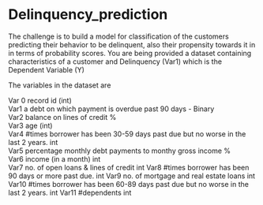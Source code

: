 # Delinquency_prediction

The challenge is to build a model for classification of the customers predicting their behavior to be delinquent, also their propensity towards it in in terms of probability scores. You are being provided a dataset containing characteristics of a customer and Delinquency (Var1) which is the Dependent Variable (Y)

The variables in the dataset are

Var 0	  record id	 (int)\
Var1	  a debt on which payment is overdue past 90 days -	Binary     
Var2	  balance on lines of credit	%        
Var3	  age	(int)   
Var4	  #times borrower has been 30-59 days past due but no worse in the last 2 years.	int   
Var5	  percentage monthly debt payments to monthy gross income	%  
Var6	  income (in a month)	int       
Var7	  no. of open loans &  lines of credit	int 
Var8	  #times borrower has been 90 days or more past due.	int 
Var9	  no. of mortgage and real estate loans	int  
Var10	  #times borrower has been 60-89 days past due but no worse in the last 2 years.	int 
Var11	  #dependents	int

